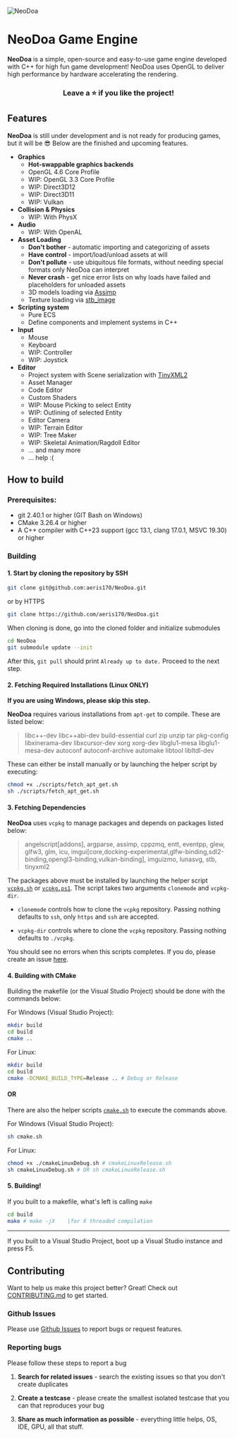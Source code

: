 ![NeoDoa](https://user-images.githubusercontent.com/25724155/72576385-9ca35100-38e0-11ea-9f10-5de3852e6df3.png "NeoDoa Logo")

# NeoDoa Game Engine
**NeoDoa** is a simple, open-source and easy-to-use game engine developed with C++ for high fun game development! NeoDoa uses OpenGL to deliver high performance by hardware accelerating the rendering. 
<div align="center"> 

### Leave a ⭐ if you like the project!
</div> 

## Features

**NeoDoa** is still under development and is not ready for producing games, but it will be 😎 Below are the finished and upcoming features.

* **Graphics**
	* **Hot-swappable graphics backends**
	* OpenGL 4.6 Core Profile
	* WIP: OpenGL 3.3 Core Profile
	* WIP: Direct3D12
	* WIP: Direct3D11
	* WIP: Vulkan
* **Collision & Physics**
	* WIP: With PhysX
* **Audio**
 	* WIP: With OpenAL
* **Asset Loading**
	* **Don't bother** - automatic importing and categorizing of assets
	* **Have control** - import/load/unload assets at will
	* **Don't pollute** - use ubiquitous file formats, without needing special formats only NeoDoa can interpret
	* **Never crash** - get nice error lists on why loads have failed and placeholders for unloaded assets
	* 3D models loading via [Assimp](https://www.assimp.org/)
	* Texture loading via [stb_image](https://github.com/nothings/stb)
* **Scripting system**
	* Pure ECS
	* Define components and implement systems in C++
* **Input**
	* Mouse
	* Keyboard
	* WIP: Controller
	* WIP: Joystick
* **Editor**
	* Project system with Scene serialization with [TinyXML2](https://github.com/leethomason/tinyxml2)
	* Asset Manager
	* Code Editor
	* Custom Shaders
	* WIP: Mouse Picking to select Entity
	* WIP: Outlining of selected Entity
	* Editor Camera
	* WIP: Terrain Editor
	* WIP: Tree Maker
	* WIP: Skeletal Animation/Ragdoll Editor
	* ... and many more
	* ... help :(

## How to build

### Prerequisites:
 * git 2.40.1 or higher (GIT Bash on Windows)
 * CMake 3.26.4 or higher
 * A C++ compiler with C++23 support (gcc 13.1, clang 17.0.1, MSVC 19.30) or higher

### Building 
#### 1. Start by cloning the repository by SSH
``` sh
git clone git@github.com:aeris170/NeoDoa.git
```
or by HTTPS
``` sh
git clone https://github.com/aeris170/NeoDoa.git
```

When cloning is done, go into the cloned folder and initialize submodules
``` sh
cd NeoDoa
git submodule update --init
```

After this, `git pull` should print `Already up to date.` Proceed to the next step.

#### 2. Fetching Required Installations (Linux ONLY)

**If you are using Windows, please skip this step.**

**NeoDoa** requires various installations from `apt-get` to compile. These are listed below:
> libc++-dev libc++abi-dev
> build-essential
> curl zip unzip tar
> pkg-config
> libxinerama-dev
> libxcursor-dev
> xorg xorg-dev
> libglu1-mesa libglu1-mesa-dev
> autoconf autoconf-archive
> automake libtool libltdl-dev

These can either be install manually or by launching the helper script by executing:
```sh
chmod +x ./scripts/fetch_apt_get.sh
sh ./scripts/fetch_apt_get.sh
```

#### 3. Fetching Dependencies

**NeoDoa** uses `vcpkg` to manage packages and depends on packages listed below: 
> angelscript[addons],
> argparse,
> assimp,
> cppzmq,
> entt,
> eventpp,
> glew,
> glfw3,
> glm,
> icu,
> imgui[core,docking-experimental,glfw-binding,sdl2-binding,opengl3-binding,vulkan-binding],
> imguizmo,
> lunasvg,
> stb,
> tinyxml2

The packages above must be installed by launching the helper script [`vcpkg.sh`](https://github.com/aeris170/NeoDoa/blob/master/scripts/vcpkg.sh) or
[`vcpkg.ps1`](https://github.com/aeris170/NeoDoa/blob/master/scripts/vcpkg.ps1). The script takes two arguments `clonemode` and `vcpkg-dir`.

* `clonemode` controls how to clone the `vcpkg` repository. Passing nothing defaults to `ssh`, only `https` and `ssh` are accepted.

* `vcpkg-dir` controls where to clone the `vcpkg` repository. Passing nothing defaults to `./vcpkg`.

You should see no errors when this scripts completes. If you do, please create an issue [here](https://github.com/aeris170/NeoDoa/issues).

#### 4. Building with CMake

Building the makefile (or the Visual Studio Project) should be done with the commands below:

For Windows (Visual Studio Project):
```sh
mkdir build
cd build
cmake ..
```
For Linux:
```sh
mkdir build
cd build
cmake -DCMAKE_BUILD_TYPE=Release .. # Debug or Release
```

#### OR

There are also the helper scripts [`cmake.sh`](https://github.com/aeris170/NeoDoa/blob/master/cmake.sh) to execute the commands above.

For Windows (Visual Studio Project):
```sh
sh cmake.sh
```
For Linux:
```sh
chmod +x ./cmakeLinuxDebug.sh # cmakeLinuxRelease.sh
sh cmakeLinuxDebug.sh # OR sh cmakeLinuxRelease.sh
```

#### 5. Building!

If you built to a makefile, what's left is calling `make`

```sh
cd build
make # make -jX    |for X threaded compilation
```

---

If you built to a Visual Studio Project, boot up a Visual Studio instance and press F5.

## Contributing

Want to help us make this project better? Great!
Check out [CONTRIBUTING.md](https://github.com/aeris170/NeoDoa/blob/master/CONTRIBUTING.md) to get started.

### Github Issues

Please use [Github Issues](https://github.com/aeris170/NeoDoa/issues) to report bugs or request features.

### Reporting bugs

Please follow these steps to report a bug

1. **Search for related issues** - search the existing issues so that you don't create duplicates

2. **Create a testcase** - please create the smallest isolated testcase that you can that reproduces your bug

3. **Share as much information as possible** - everything little helps, OS, IDE, GPU, all that stuff.